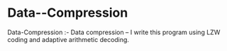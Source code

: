 # Data--Compression
Data-Compression :- 
Data compression – I write this program using LZW coding and adaptive arithmetic decoding.


